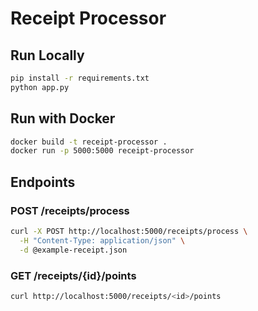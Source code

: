 # Receipt Processor

## Run Locally

```bash
pip install -r requirements.txt
python app.py
```

## Run with Docker

```bash
docker build -t receipt-processor .
docker run -p 5000:5000 receipt-processor
```

## Endpoints

### POST /receipts/process

```bash
curl -X POST http://localhost:5000/receipts/process \
  -H "Content-Type: application/json" \
  -d @example-receipt.json
```

### GET /receipts/{id}/points

```bash
curl http://localhost:5000/receipts/<id>/points
```